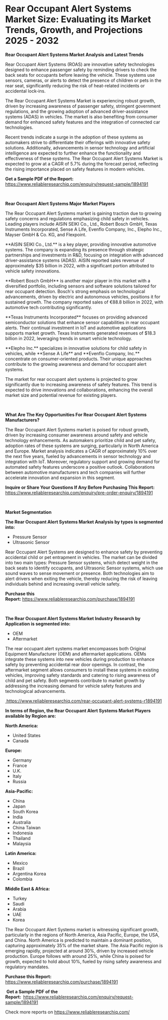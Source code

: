 <p><h1>Rear Occupant Alert Systems Market Size: Evaluating its Market Trends, Growth, and Projections 2025 - 2032</h1></p><p><strong>Rear Occupant Alert Systems Market Analysis and Latest Trends</strong></p>
<p><p>Rear Occupant Alert Systems (ROAS) are innovative safety technologies designed to enhance passenger safety by reminding drivers to check the back seats for occupants before leaving the vehicle. These systems use sensors, cameras, or alerts to detect the presence of children or pets in the rear seat, significantly reducing the risk of heat-related incidents or accidental lock-ins.</p><p>The Rear Occupant Alert Systems Market is experiencing robust growth, driven by increasing awareness of passenger safety, stringent government regulations, and the growing adoption of advanced driver-assistance systems (ADAS) in vehicles. The market is also benefiting from consumer demand for enhanced safety features and the integration of connected car technologies. </p><p>Recent trends indicate a surge in the adoption of these systems as automakers strive to differentiate their offerings with innovative safety solutions. Additionally, advancements in sensor technology and artificial intelligence are expected to further enhance the functionality and effectiveness of these systems. The Rear Occupant Alert Systems Market is expected to grow at a CAGR of 5.7% during the forecast period, reflecting the rising importance placed on safety features in modern vehicles.</p></p>
<p><strong>Get a Sample PDF of the Report:&nbsp;</strong> <a href="https://www.reliableresearchiq.com/enquiry/request-sample/1894191?utm_campaign=1129&utm_medium=2&utm_source=Github&utm_content=ia&utm_term=14012025&utm_id=rear-occupant-alert-systems">https://www.reliableresearchiq.com/enquiry/request-sample/1894191</a></p>
<p>&nbsp;</p>
<p><strong>Rear Occupant Alert Systems Major Market Players</strong></p>
<p><p>The Rear Occupant Alert Systems market is gaining traction due to growing safety concerns and regulations emphasizing child safety in vehicles. Leading players include AISIN SEIKI Co., Ltd., Robert Bosch GmbH, Texas Instruments Incorporated, Sense A Life, Evenflo Company, Inc., Elepho Inc., Mayser GmbH & Co. KG, and Flexpoint.</p><p>**AISIN SEIKI Co., Ltd.** is a key player, providing innovative automotive systems. The company is expanding its presence through strategic partnerships and investments in R&D, focusing on integration with advanced driver-assistance systems (ADAS). AISIN reported sales revenue of approximately $35 billion in 2022, with a significant portion attributed to vehicle safety innovations.</p><p>**Robert Bosch GmbH** is another major player in this market with a diversified portfolio, including sensors and software solutions tailored for rear occupant detection. Bosch's strong emphasis on technological advancements, driven by electric and autonomous vehicles, positions it for sustained growth. The company reported sales of €88.8 billion in 2022, with automotive tech contributing significantly.</p><p>**Texas Instruments Incorporated** focuses on providing advanced semiconductor solutions that enhance sensor capabilities in rear occupant alerts. Their continual investment in IoT and automotive applications supports market growth. Texas Instruments generated revenues of $18.3 billion in 2022, leveraging trends in smart vehicle technology.</p><p>**Elepho Inc.** specializes in innovative solutions for child safety in vehicles, while **Sense A Life** and **Evenflo Company, Inc.** concentrate on consumer-oriented products. Their unique approaches contribute to the growing awareness and demand for occupant alert systems.</p><p>The market for rear occupant alert systems is projected to grow significantly due to increasing awareness of safety features. This trend is expected to drive innovations and collaborations, enhancing the overall market size and potential revenue for existing players.</p></p>
<p>&nbsp;</p>
<p><strong>What Are The Key Opportunities For Rear Occupant Alert Systems Manufacturers?</strong></p>
<p><p>The Rear Occupant Alert Systems market is poised for robust growth, driven by increasing consumer awareness around safety and vehicle technology enhancements. As automakers prioritize child and pet safety, adoption rates of these systems are surging, particularly in North America and Europe. Market analysis indicates a CAGR of approximately 10% over the next five years, fueled by advancements in sensor technology and integration with IoT. Moreover, regulatory support and growing demand for automated safety features underscore a positive outlook. Collaborations between automotive manufacturers and tech companies will further accelerate innovation and expansion in this segment.</p></p>
<p><strong>Inquire or Share Your Questions If Any Before Purchasing This Report:</strong> <a href="https://www.reliableresearchiq.com/enquiry/pre-order-enquiry/1894191?utm_campaign=1129&utm_medium=2&utm_source=Github&utm_content=ia&utm_term=14012025&utm_id=rear-occupant-alert-systems">https://www.reliableresearchiq.com/enquiry/pre-order-enquiry/1894191</a></p>
<p>&nbsp;</p>
<p><strong>Market Segmentation</strong></p>
<p><strong>The Rear Occupant Alert Systems Market Analysis by types is segmented into:</strong></p>
<p><ul><li>Pressure Sensor</li><li>Ultrasonic Sensor</li></ul></p>
<p><p>Rear Occupant Alert Systems are designed to enhance safety by preventing accidental child or pet entrapment in vehicles. The market can be divided into two main types: Pressure Sensor systems, which detect weight in the back seats to identify occupants, and Ultrasonic Sensor systems, which use sound waves to sense movement or presence. Both technologies aim to alert drivers when exiting the vehicle, thereby reducing the risk of leaving individuals behind and increasing overall vehicle safety.</p></p>
<p><strong>Purchase this Report:&nbsp;</strong><a href="https://www.reliableresearchiq.com/purchase/1894191?utm_campaign=1129&utm_medium=2&utm_source=Github&utm_content=ia&utm_term=14012025&utm_id=rear-occupant-alert-systems">https://www.reliableresearchiq.com/purchase/1894191</a></p>
<p>&nbsp;</p>
<p><strong>The Rear Occupant Alert Systems Market Industry Research by Application is segmented into:</strong></p>
<p><ul><li>OEM</li><li>Aftermarket</li></ul></p>
<p><p>The rear occupant alert systems market encompasses both Original Equipment Manufacturer (OEM) and aftermarket applications. OEMs integrate these systems into new vehicles during production to enhance safety by preventing accidental rear door openings. In contrast, the aftermarket segment allows consumers to install these systems in existing vehicles, improving safety standards and catering to rising awareness of child and pet safety. Both segments contribute to market growth by addressing the increasing demand for vehicle safety features and technological advancements.</p></p>
<p><a href="https://www.reliableresearchiq.com/rear-occupant-alert-systems-r1894191?utm_campaign=1129&utm_medium=2&utm_source=Github&utm_content=ia&utm_term=14012025&utm_id=rear-occupant-alert-systems">&nbsp;https://www.reliableresearchiq.com/rear-occupant-alert-systems-r1894191</a></p>
<p><strong>In terms of Region, the Rear Occupant Alert Systems Market Players available by Region are:</strong></p>
<p>
    <p> <strong> North America: </strong>
        <ul>
            <li>United States</li>
            <li>Canada</li>
        </ul>
        </p> 
    <p> <strong> Europe: </strong>
        <ul>
            <li>Germany</li>
            <li>France</li>
            <li>U.K.</li>
            <li>Italy</li>
            <li>Russia</li>
        </ul>
        </p> 
    <p> <strong> Asia-Pacific: </strong>
        <ul>
            <li>China</li>
            <li>Japan</li>
            <li>South Korea</li>
            <li>India</li>
            <li>Australia</li>
            <li>China Taiwan</li>
            <li>Indonesia</li>
            <li>Thailand</li>
            <li>Malaysia</li>
        </ul>
        </p> 
    <p> <strong> Latin America: </strong>
        <ul>
            <li>Mexico</li>
            <li>Brazil</li>
            <li>Argentina Korea</li>
            <li>Colombia</li>
        </ul>
        </p> 
    <p> <strong> Middle East & Africa: </strong>
        <ul>
            <li>Turkey</li>
            <li>Saudi</li>
            <li>Arabia</li>
            <li>UAE</li>
            <li>Korea</li>
        </ul>
    </p>
    </p>
<p><p>The Rear Occupant Alert Systems market is witnessing significant growth, particularly in the regions of North America, Asia Pacific, Europe, the USA, and China. North America is predicted to maintain a dominant position, capturing approximately 35% of the market share. The Asia Pacific region is emerging rapidly, projected at around 30%, driven by increased vehicle production. Europe follows with around 25%, while China is poised for growth, expected to hold about 10%, fueled by rising safety awareness and regulatory mandates.</p></p>
<p><strong>Purchase this Report: </strong><a href="https://www.reliableresearchiq.com/purchase/1894191?utm_campaign=1129&utm_medium=2&utm_source=Github&utm_content=ia&utm_term=14012025&utm_id=rear-occupant-alert-systems">https://www.reliableresearchiq.com/purchase/1894191</a></p>
<p>&nbsp;<strong>Get a Sample PDF of the Report:&nbsp;&nbsp;</strong><a href="https://www.reliableresearchiq.com/enquiry/request-sample/1894191?utm_campaign=1129&utm_medium=2&utm_source=Github&utm_content=ia&utm_term=14012025&utm_id=rear-occupant-alert-systems">https://www.reliableresearchiq.com/enquiry/request-sample/1894191</a></p>
<p><strong></strong></p>
<p>Check more reports on <a href="https://www.reliableresearchiq.com/?utm_campaign=1129&utm_medium=2&utm_source=Github&utm_content=ia&utm_term=14012025&utm_id=rear-occupant-alert-systems">https://www.reliableresearchiq.com/</a></p>
